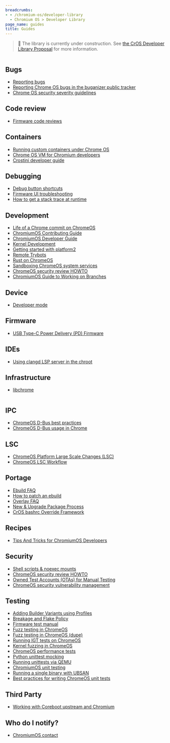 ```yaml
---
breadcrumbs:
- - /chromium-os/developer-library
  - Chromium OS > Developer Library
page_name: guides
title: Guides
---
```


> 🚧 The library is currently under construction. See
> [the CrOS Developer Library Proposal](/chromium-os/developer-library/proposal)
> for more information.

<div class="two-column-container">
<div class="column">

## Bugs

* [Reporting bugs](/chromium-os/developer-library/guides/bugs/reporting-bugs)
* [Reporting Chrome OS bugs in the buganizer public tracker](/chromium-os/developer-library/guides/bugs/platform-public-tracker)
* [Chrome OS security severity guidelines](/chromium-os/developer-library/guides/bugs/security-severity-guidelines)

## Code review

* [Firmware code reviews](/chromium-os/developer-library/guides/code-review/firmware-code-reviews)

## Containers

* [Running custom containers under Chrome OS](/chromium-os/developer-library/guides/containers/containers-and-vms)
* [Chrome OS VM for Chromium developers](/chromium-os/developer-library/guides/containers/cros-vm)
* [Crostini developer guide](/chromium-os/developer-library/guides/containers/crostini-developer-guide)

## Debugging

* [Debug button shortcuts](/chromium-os/developer-library/guides/debugging/debug-buttons)
* [Firmware UI troubleshooting](/chromium-os/developer-library/guides/debugging/firmware-ui)
* [How to get a stack trace at runtime](/chromium-os/developer-library/guides/debugging/stack-traces)

## Development

* [Life of a Chrome commit on ChromeOS](/chromium-os/developer-library/guides/development/chrome-commit-pipeline)
* [ChromiumOS Contributing Guide](/chromium-os/developer-library/guides/development/contributing)
* [ChromiumOS Developer Guide](/chromium-os/developer-library/guides/development/developer-guide)
* [Kernel Development](/chromium-os/developer-library/guides/development/kernel-development)
* [Getting started with platform2](/chromium-os/developer-library/guides/development/platform2-primer)
* [Remote Trybots](/chromium-os/developer-library/guides/development/remote-trybots)
* [Rust on ChromeOS](/chromium-os/developer-library/guides/development/rust-on-cros)
* [Sandboxing ChromeOS system services](/chromium-os/developer-library/guides/development/sandboxing)
* [ChromeOS security review HOWTO](/chromium-os/developer-library/guides/development/security-review-howto)
* [ChromiumOS Guide to Working on Branches](/chromium-os/developer-library/guides/development/work-on-branch)

## Device

* [Developer mode](/chromium-os/developer-library/guides/device/developer-mode)

## Firmware

* [USB Type-C Power Delivery (PD) Firmware](/chromium-os/developer-library/guides/firmware/pd-firmware-update)

## IDEs

* [Using clangd LSP server in the chroot](/chromium-os/developer-library/guides/ides/chroot-clangd-guide)

## Infrastructure

* [libchrome](/chromium-os/developer-library/guides/infrastructure/libchrome)

</div>
<div class="column">

## IPC

* [ChromeOS D-Bus best practices](/chromium-os/developer-library/guides/ipc/dbus-best-practices)
* [ChromeOS D-Bus usage in Chrome](/chromium-os/developer-library/guides/ipc/dbus-in-chrome)

## LSC

* [ChromeOS Platform Large Scale Changes (LSC)](/chromium-os/developer-library/guides/lsc/large-scale-changes)
* [ChromeOS LSC Workflow](/chromium-os/developer-library/guides/lsc/large-scale-changes)

## Portage

* [Ebuild FAQ](/chromium-os/developer-library/guides/portage/ebuild-faq)
* [How to patch an ebuild](/chromium-os/developer-library/guides/portage/how-to-patch-an-ebuild)
* [Overlay FAQ](/chromium-os/developer-library/guides/portage/overlay-faq)
* [New & Upgrade Package Process](/chromium-os/developer-library/guides/portage/package-upgrade-process)
* [CrOS bashrc Override Framework](/chromium-os/developer-library/guides/portage/profile-bashrc)

## Recipes

* [Tips And Tricks for ChromiumOS Developers](/chromium-os/developer-library/guides/recipes/tips-and-tricks)

## Security

* [Shell scripts & noexec mounts](/chromium-os/developer-library/guides/security/noexec-shell-scripts)
* [ChromeOS security review HOWTO](/chromium-os/developer-library/guides/security/security-review-howto)
* [Owned Test Accounts (OTAs) for Manual Testing](/chromium-os/developer-library/guides/security/test-accounts)
* [ChromeOS security vulnerability management](/chromium-os/developer-library/guides/security/vulnerability-management)

## Testing

* [Adding Builder Variants using Profiles](/chromium-os/developer-library/guides/testing/adding-builder-variants)
* [Breakage and Flake Policy](/chromium-os/developer-library/guides/testing/breakages-and-flakes)
* [Firmware test manual](/chromium-os/developer-library/guides/testing/firmware-test-manual)
* [Fuzz testing in ChromeOS](/chromium-os/developer-library/guides/testing/fuzzing)
* [Fuzz testing in ChromeOS (dupe)](/chromium-os/developer-library/guides/testing/fuzzing-main)
* [Running IGT tests on ChromeOS](/chromium-os/developer-library/guides/testing/igt)
* [Kernel fuzzing in ChromeOS](/chromium-os/developer-library/guides/testing/kernel-fuzzing)
* [ChromeOS performance tests](/chromium-os/developer-library/guides/testing/performance)
* [Python unittest mocking](/chromium-os/developer-library/guides/testing/python-mock)
* [Running unittests via QEMU](/chromium-os/developer-library/guides/testing/qemu-unit-tests-design)
* [ChromiumOS unit testing](/chromium-os/developer-library/guides/testing/running-unit-tests)
* [Running a single binary with UBSAN](/chromium-os/developer-library/guides/testing/single-binary-ubsan)
* [Best practices for writing ChromeOS unit tests](/chromium-os/developer-library/guides/testing/unit-tests)

## Third Party

* [Working with Coreboot upstream and Chromium](/chromium-os/developer-library/guides/third-party/coreboot-upstream)

## Who do I notify?

* [ChromiumOS contact](/chromium-os/developer-library/guides/who-do-i-notify/contact)

</div>
</div>